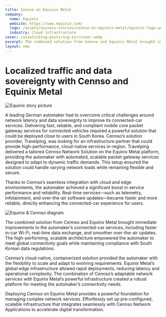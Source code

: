 ```yaml
---
title: Cennso on Equinix Metal
company:
  name: Equinix
  website: https://www.equinix.com/
  logo: /assets/success-stories/cennso-on-equinix-metal/equinix-logo.webp
  industry: Cloud infrastructure
cover: /assets/blog-posts/ssg-ssr/cover.webp
excerpt: The combined solution from Cennso and Equinix Metal brought immediate improvements to the German automaker's connected-car services, including faster in-car Wi-Fi, real-time data exchange, and smoother over-the-air updates.
layout: new
---
```


# Localized traffic and data sovereignty with Cennso and Equinix Metal

<Image
  src="/assets/success-stories/cennso-on-equinix-metal/equinix-story-pic.webp"
  title="Equinix story picture"
  alt="Equinix story picture"
  width={1943}
  height={917}
  unoptimized={true}
/>

<ContentBlock title='The Challenge'>
A leading German automaker had to overcome critical challenges around network latency and data sovereignty to improve its connected-car services. Delivering fast, reliable, and compliant mobile core packet gateway services for connected vehicles required a powerful solution that could be deployed close to users in South Korea. Cennso’s solution provider, Travelping, was looking for an infrastructure partner that could provide high-performance, cloud-native services in-region.
</ContentBlock>

<ContentBlock title='The Solution'>
Travelping delivered a tailored Cennso Network Solution on the Equinix Metal platform, providing the automaker with automated, scalable packet gateway services designed to adapt to dynamic traffic demands. This setup ensured the solution could handle varying network loads while remaining flexible and secure.

Thanks to Cennso’s seamless integration with cloud and edge environments, the automaker achieved a significant boost in service performance and reliability. Real-time services—such as telemetry, infotainment, and over-the-air software updates—became faster and more reliable, directly enhancing the connected-car experience for users.
</ContentBlock>

<Image
  src="/assets/success-stories/cennso-on-equinix-metal/equinix-cennso-diagram.webp"
  title="Equinix & Cennso diagram"
  alt="Equinix & Cennso diagram"
  width={1943}
  height={917}
  unoptimized={true}
/>

<ContentBlock title='The Results'>
The combined solution from Cennso and Equinix Metal brought immediate improvements to the automaker’s connected-car services, including faster in-car Wi-Fi, real-time data exchange, and smoother over-the-air updates. The high-performing, scalable architecture empowered the automaker to meet global connectivity goals while maintaining compliance with South Korean data regulations.

Cennso’s cloud-native, containerized solution provided the automaker with the flexibility to scale and adapt to evolving requirements. Equinix Metal’s global edge infrastructure allowed rapid deployments, reducing latency and operational complexity. The combination of Cennso’s adaptable network services with Equinix Metal’s powerful infrastructure created a robust platform for meeting the automaker’s connectivity needs.
</ContentBlock>

<ContentBlock title='Cennso on Equinix Metal'>
Deploying Cennso on Equinix Metal provides a powerful foundation for managing complex network services. Effortlessly set up pre-configured, scalable infrastructure that integrates seamlessly with Cennso Network Applications to accelerate digital transformation.
</ContentBlock>

<CallToAction title="Want to learn how to deploy Cennso on Equinix Metal?" link="/contact" linkContent="Join us now" />
